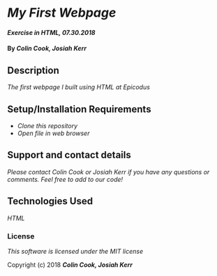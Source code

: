 # _My First Webpage_

#### _Exercise in HTML, 07.30.2018_

#### By _**Colin Cook, Josiah Kerr**_

## Description

_The first webpage I built using HTML at Epicodus_

## Setup/Installation Requirements

* _Clone this repository_
* _Open file in web browser_

## Support and contact details

_Please contact Colin Cook or Josiah Kerr if you have any questions or comments. Feel free to add to our code!_

## Technologies Used

_HTML_

### License

*This software is licensed under the MIT license*

Copyright (c) 2018 **_Colin Cook, Josiah Kerr_**

